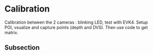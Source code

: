 # Calibration

Calibration between the 2 cameras :
blinking LED, test with EVK4. Setup POI, vsualize and capture points (depth and DVS). Then use code to get matrix.

## Subsection

